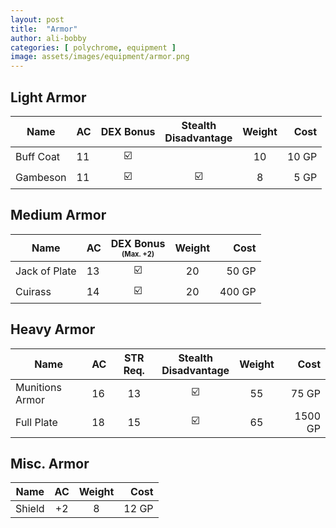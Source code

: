 ```yaml
---
layout: post
title:  "Armor"
author: ali-bobby
categories: [ polychrome, equipment ]
image: assets/images/equipment/armor.png
---
```


## Light Armor

| Name      |	AC  | DEX Bonus  | Stealth<br>Disadvantage | Weight | Cost  |
|-----------|-----|:----------:|:--------------------:|:------:|------:|
| Buff Coat	| 11  |☑️			      |                      |  10	  | 10 GP |
| Gambeson	| 11  |☑️		        |☑️                     |  8	   | 5 GP |


## Medium Armor

| Name          |	AC  | DEX Bonus<br><sup><sub>(Max. +2)</sub></sup>| Weight | Cost   |
|---------------|-----|:-------------------------------------------:|:------:|-------:|
| Jack of Plate	| 13  |☑️                                            |  20	  | 50 GP  |
| Cuirass	      | 14  |☑️                                            |  20	  | 400 GP |

## Heavy Armor

| Name            |	AC  |  STR Req.	| Stealth<br>Disadvantage | Weight | Cost  |
|-----------------|-----|:---------:|:------------------------:|:-------:|------:|
| Munitions Armor	| 16	| 13        |	☑️                        |  55	    | 75 GP |
| Full Plate	    | 18	| 15        |	☑️                        |  65	    | 1500 GP |

## Misc. Armor

| Name            |	AC  | Weight | Cost  |
|-----------------|:---:|:------:|------:|
| Shield	        | +2	|  8	   | 12 GP |